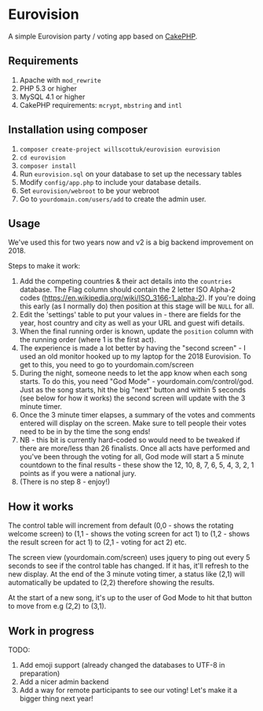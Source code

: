 # Eurovision

A simple Eurovision party / voting app based on [CakePHP](http://cakephp.org).

## Requirements

1. Apache with `mod_rewrite`
2. PHP 5.3 or higher
3. MySQL 4.1 or higher
4. CakePHP requirements: `mcrypt`, `mbstring` and `intl`

## Installation using composer

1. `composer create-project willscottuk/eurovision eurovision`
2. `cd eurovision`
3. `composer install`
4. Run `eurovision.sql` on your database to set up the necessary tables
5. Modify `config/app.php` to include your database details.
6. Set `eurovision/webroot` to be your webroot
7. Go to `yourdomain.com/users/add` to create the admin user.

## Usage

We've used this for two years now and v2 is a big backend improvement on 2018.

Steps to make it work:
1. Add the competing countries & their act details into the `countries` database. The Flag column should contain the 2 letter ISO Alpha-2 codes (https://en.wikipedia.org/wiki/ISO_3166-1_alpha-2). If you're doing this early (as I normally do) then position at this stage will be `NULL` for all.
2. Edit the 'settings' table to put your values in - there are fields for the year, host country and city as well as your URL and guest wifi details.
3. When the final running order is known, update the `position` column with the running order (where 1 is the first act).
4. The experience is made a lot better by having the "second screen" - I used an old monitor hooked up to my laptop for the 2018 Eurovision. To get to this, you need to go to yourdomain.com/screen
5. During the night, someone needs to let the app know when each song starts. To do this, you need "God Mode" - yourdomain.com/control/god. Just as the song starts, hit the big "next" button and within 5 seconds (see below for how it works) the second screen will update with the 3 minute timer.
6. Once the 3 minute timer elapses, a summary of the votes and comments entered will display on the screen. Make sure to tell people their votes need to be in by the time the song ends!
6. NB - this bit is currently hard-coded so would need to be tweaked if there are more/less than 26 finalists. Once all acts have performed and you've been through the voting for all, God mode will start a 5 minute countdown to the final results - these show the 12, 10, 8, 7, 6, 5, 4, 3, 2, 1 points as if you were a national jury.
8. (There is no step 8 - enjoy!)

## How it works

The control table will increment from default (0,0 - shows the rotating welcome screen) to (1,1 - shows the voting screen for act 1) to (1,2 - shows the result screen for act 1) to (2,1 - voting for act 2) etc.

The screen view (yourdomain.com/screen) uses jquery to ping out every 5 seconds to see if the control table has changed. If it has, it'll refresh to the new display. At the end of the 3 minute voting timer, a status like (2,1) will automatically be updated to (2,2) therefore showing the results.

At the start of a new song, it's up to the user of God Mode to hit that button to move from e.g (2,2) to (3,1).

## Work in progress

TODO:
1. Add emoji support (already changed the databases to UTF-8 in preparation)
2. Add a nicer admin backend
3. Add a way for remote participants to see our voting! Let's make it a bigger thing next year!
